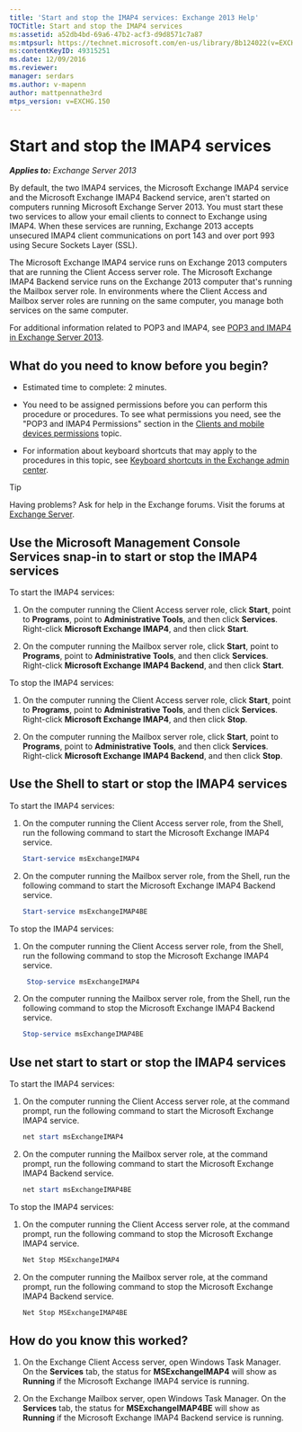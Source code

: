 ```yaml
---
title: 'Start and stop the IMAP4 services: Exchange 2013 Help'
TOCTitle: Start and stop the IMAP4 services
ms:assetid: a52db4bd-69a6-47b2-acf3-d9d8571c7a87
ms:mtpsurl: https://technet.microsoft.com/en-us/library/Bb124022(v=EXCHG.150)
ms:contentKeyID: 49315251
ms.date: 12/09/2016
ms.reviewer: 
manager: serdars
ms.author: v-mapenn
author: mattpennathe3rd
mtps_version: v=EXCHG.150
---
```


# Start and stop the IMAP4 services

_**Applies to:** Exchange Server 2013_

By default, the two IMAP4 services, the Microsoft Exchange IMAP4 service and the Microsoft Exchange IMAP4 Backend service, aren't started on computers running Microsoft Exchange Server 2013. You must start these two services to allow your email clients to connect to Exchange using IMAP4. When these services are running, Exchange 2013 accepts unsecured IMAP4 client communications on port 143 and over port 993 using Secure Sockets Layer (SSL).

The Microsoft Exchange IMAP4 service runs on Exchange 2013 computers that are running the Client Access server role. The Microsoft Exchange IMAP4 Backend service runs on the Exchange 2013 computer that's running the Mailbox server role. In environments where the Client Access and Mailbox server roles are running on the same computer, you manage both services on the same computer.

For additional information related to POP3 and IMAP4, see [POP3 and IMAP4 in Exchange Server 2013](pop3-and-imap4-in-exchange-server-2013-exchange-2013-help.md).

## What do you need to know before you begin?

- Estimated time to complete: 2 minutes.

- You need to be assigned permissions before you can perform this procedure or procedures. To see what permissions you need, see the "POP3 and IMAP4 Permissions" section in the [Clients and mobile devices permissions](clients-and-mobile-devices-permissions-exchange-2013-help.md) topic.

- For information about keyboard shortcuts that may apply to the procedures in this topic, see [Keyboard shortcuts in the Exchange admin center](keyboard-shortcuts-in-the-exchange-admin-center-2013-help.md).

> [!TIP]
> Having problems? Ask for help in the Exchange forums. Visit the forums at [Exchange Server](https://go.microsoft.com/fwlink/p/?linkid=60612).

## Use the Microsoft Management Console Services snap-in to start or stop the IMAP4 services

To start the IMAP4 services:

1. On the computer running the Client Access server role, click **Start**, point to **Programs**, point to **Administrative Tools**, and then click **Services**. Right-click **Microsoft Exchange IMAP4**, and then click **Start**.

2. On the computer running the Mailbox server role, click **Start**, point to **Programs**, point to **Administrative Tools**, and then click **Services**. Right-click **Microsoft Exchange IMAP4 Backend**, and then click **Start**.

To stop the IMAP4 services:

1. On the computer running the Client Access server role, click **Start**, point to **Programs**, point to **Administrative Tools**, and then click **Services**. Right-click **Microsoft Exchange IMAP4**, and then click **Stop**.

2. On the computer running the Mailbox server role, click **Start**, point to **Programs**, point to **Administrative Tools**, and then click **Services**. Right-click **Microsoft Exchange IMAP4 Backend**, and then click **Stop**.

## Use the Shell to start or stop the IMAP4 services

To start the IMAP4 services:

1. On the computer running the Client Access server role, from the Shell, run the following command to start the Microsoft Exchange IMAP4 service.

   ```powershell
   Start-service msExchangeIMAP4
   ```

2. On the computer running the Mailbox server role, from the Shell, run the following command to start the Microsoft Exchange IMAP4 Backend service.

   ```powershell
   Start-service msExchangeIMAP4BE
   ```

To stop the IMAP4 services:

1. On the computer running the Client Access server role, from the Shell, run the following command to stop the Microsoft Exchange IMAP4 service.

   ```powershell
    Stop-service msExchangeIMAP4
   ```

2. On the computer running the Mailbox server role, from the Shell, run the following command to stop the Microsoft Exchange IMAP4 Backend service.

   ```powershell
   Stop-service msExchangeIMAP4BE
   ```

## Use net start to start or stop the IMAP4 services

To start the IMAP4 services:

1. On the computer running the Client Access server role, at the command prompt, run the following command to start the Microsoft Exchange IMAP4 service.

   ```powershell
   net start msExchangeIMAP4
   ```

2. On the computer running the Mailbox server role, at the command prompt, run the following command to start the Microsoft Exchange IMAP4 Backend service.

   ```powershell
   net start msExchangeIMAP4BE
   ```

To stop the IMAP4 services:

1. On the computer running the Client Access server role, at the command prompt, run the following command to stop the Microsoft Exchange IMAP4 service.

   ```powershell
   Net Stop MSExchangeIMAP4
   ```

2. On the computer running the Mailbox server role, at the command prompt, run the following command to stop the Microsoft Exchange IMAP4 Backend service.

   ```powershell
   Net Stop MSExchangeIMAP4BE
   ```

## How do you know this worked?

1. On the Exchange Client Access server, open Windows Task Manager. On the **Services** tab, the status for **MSExchangeIMAP4** will show as **Running** if the Microsoft Exchange IMAP4 service is running.

2. On the Exchange Mailbox server, open Windows Task Manager. On the **Services** tab, the status for **MSExchangeIMAP4BE** will show as **Running** if the Microsoft Exchange IMAP4 Backend service is running.
